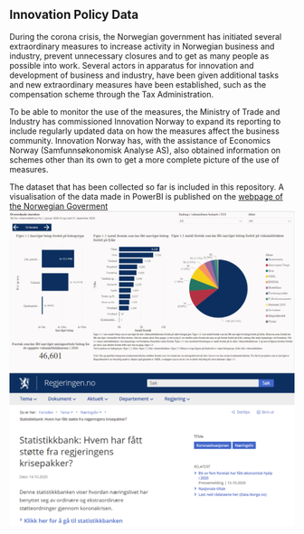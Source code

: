 ## Innovation Policy Data
During the corona crisis, the Norwegian government has initiated several extraordinary measures to increase activity in Norwegian business and industry, prevent unnecessary closures and to get as many people as possible into work. Several actors in apparatus for innovation and development of business and industry, have been given additional tasks and new extraordinary measures have been established, such as the compensation scheme through the Tax Administration.

To be able to monitor the use of the measures, the Ministry of Trade and Industry has commissioned Innovation Norway to expand its reporting to include regularly updated data on how the measures affect the business community. Innovation Norway has, with the assistance of Economics Norway (Samfunnsøkonomisk Analyse AS), also obtained information on schemes other than its own to get a more complete picture of the use of measures.

The dataset that has been collected so far is included in this repository. A visualisation of the data made in PowerBI is published on the [webpage of the Norwegian Goverment](https://www.regjeringen.no/no/tema/naringsliv/sporsmal-og-svar-for-norske-bedrifter-om-koronautbruddet/koronadata/id2740151/)
![](https://github.com/sigridg/portfolio/blob/main/images/koronadata.png) 
![](/images/statistikkbank.png)
